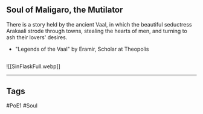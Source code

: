 ## Soul of Maligaro, the Mutilator
There is a story held by the ancient Vaal, in which the
beautiful seductress Arakaali strode through towns, stealing
the hearts of men, and turning to ash their lovers' desires.
- "Legends of the Vaal" by Eramir, Scholar at Theopolis

##
![[SinFlaskFull.webp]]

---
## Tags
#PoE1 
#Soul